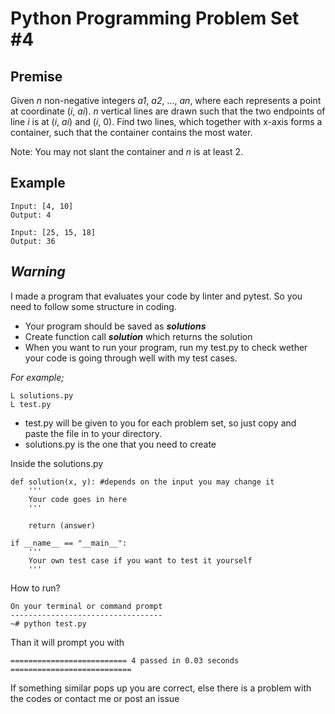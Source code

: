 
# Python Programming Problem Set #4

## **Premise**

Given  _n_  non-negative integers  _a1_,  _a2_, ...,  _an_, where each represents a point at coordinate (_i_,  _ai_).  _n_  vertical lines are drawn such that the two endpoints of line  _i_  is at (_i_,  _ai_) and (_i_, 0). Find two lines, which together with x-axis forms a container, such that the container contains the most water.

Note: You may not slant the container and  _n_  is at least 2.
## **Example**
```
Input: [4, 10]
Output: 4

Input: [25, 15, 18]
Output: 36
```

## ***Warning***
I made a program that evaluates your code by linter and pytest. So you need to follow some structure in coding.

 - Your program should be saved as ***solutions***
 - Create function call ***solution*** which returns the solution
 - When you want to run your program, run my test.py to check wether your code is going through well with my test cases.

*For example;*
```
L solutions.py
L test.py
```

 - test.py will be given to you for each problem set, so just copy and  
   paste the file in to your directory.  
 - solutions.py is the one that you need to create

Inside the solutions.py
```
def solution(x, y): #depends on the input you may change it
	'''
	Your code goes in here
	'''

	return (answer)

if __name__ == "__main__":
	'''
	Your own test case if you want to test it yourself
	'''
```   
How to run?
```
On your terminal or command prompt
----------------------------------
~# python test.py
```
Than it will prompt you with
```
========================== 4 passed in 0.03 seconds ===========================
```
If something similar pops up you are correct, else there is a problem with the codes or contact me or post an issue
